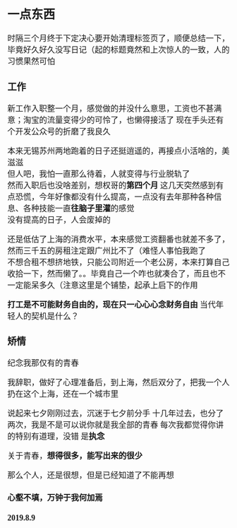 <font size=4 face='楷体'>

## 一点东西

时隔三个月终于下定决心要开始清理标签页了，顺便总结一下，毕竟好久好久没写日记（起的标题竟然和上次惊人的一致，人的习惯果然可怕

### 工作

新工作入职整一个月，感觉做的并没什么意思，工资也不甚满意；淘宝的流量变得少的可怜了，也懒得接活了
现在手头还有个开发公众号的折磨了我良久

本来无锡苏州两地跑着的日子还挺逍遥的，再接点小活啥的，美滋滋  
但人吧，我怕一直那么待着，人就变得与行业脱轨了  
然而入职后也没啥差别，想权哥的**第四个月**
这几天突然感到有点恐慌，今年好像都没有什么提高，一点没有去年那种各种信息、各种技能一直**往脑子里灌**的感觉  
没有提高的日子，人会废掉的

还是低估了上海的消费水平，本来感觉工资翻番也就差不多了，然而三千五的房租注定跟广州比不了（难怪人事怕我跑了  
不想合租不想挤地铁，只能公司附近一个老公房，本来打算自己收拾一下，然而懒了。。毕竟自己一个咋也就凑合了，而且也不一定能呆多久（注意这里是个铺垫，起承上启下的作用

**打工是不可能财务自由的，现在只一心心心念财务自由**
当代年轻人的契机是什么？

### 矫情

纪念我那仅有的青春

我辞职，做好了心理准备后，到上海，然后双分了，把我一个人扔在这个上海，还在一个城市里

说起来七夕刚刚过去，沉迷于七夕前分手
十几年过去，也分了两次，我是不是可以说你就是我全部的青春
每次我都觉得你讲的特别有道理，没错
是**执念**

关于青春，**想得很多，能写出来的很少**

那么个人，还是很想，但是已经知道了不能再想

#### 心壑不填，万钟于我何加焉

**2019.8.9**
